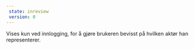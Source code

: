 ```yaml
---
 state: inreview
 version: 0
---
```

Vises kun ved innlogging, for å gjøre brukeren bevisst på hvilken aktør han representerer.
